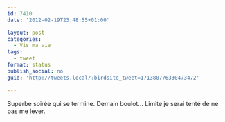 ```yaml
---
id: 7410
date: '2012-02-19T23:48:55+01:00'

layout: post
categories:
  - Vis ma vie
tags:
  - tweet
format: status
publish_social: no
guid: 'http://tweets.local/?birdsite_tweet=171380776330473472'

---
```


Superbe soirée qui se termine. Demain boulot… Limite je serai tenté de ne pas me lever.
